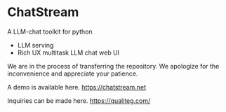# ChatStream
A LLM-chat toolkit for python

- LLM serving
- Rich UX multitask LLM chat web UI

We are in the process of transferring the repository. We apologize for the inconvenience and appreciate your patience.

A demo is available here.
https://chatstream.net

Inquiries can be made here.
https://qualiteg.com/

